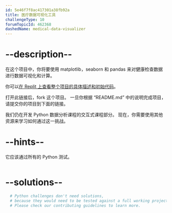 ```yaml
---
id: 5e46f7f8ac417301a38fb92a
title: 医疗数据可视化工具
challengeType: 10
forumTopicId: 462368
dashedName: medical-data-visualizer
---
```


# --description--

在这个项目中，你将要使用 matplotlib，seaborn 和 pandas 来对健康检查数据进行数据可视化和计算。

你可以[在 Replit 上查看整个项目的具体描述和初始代码](https://replit.com/github/freeCodeCamp/boilerplate-medical-data-visualizer)。

打开此链接后，fork 这个项目。 一旦你根据 “README.md” 中的说明完成项目，请提交你的项目到下面的链接。

我们仍在开发 Python 数据分析课程的交互式课程部分。 现在，你需要使用其他资源来学习如何通过这一挑战。

# --hints--

它应该通过所有的 Python 测试。

```js

```

# --solutions--

```py
  # Python challenges don't need solutions,
  # because they would need to be tested against a full working project.
  # Please check our contributing guidelines to learn more.
```
